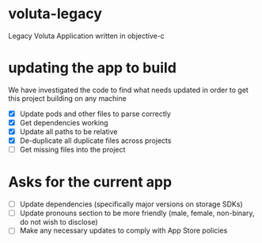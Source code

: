 # voluta-legacy
Legacy Voluta Application written in objective-c

# updating the app to build
We have investigated the code to find what needs updated in order to get this project building on any machine

- [x] Update pods and other files to parse correctly
- [x] Get dependencies working
- [x] Update all paths to be relative
- [x] De-duplicate all duplicate files across projects
- [ ] Get missing files into the project

# Asks for the current app
- [ ] Update dependencies (specifically major versions on storage SDKs)
- [ ] Update pronouns section to be more friendly (male, female, non-binary, do not wish to disclose)
- [ ] Make any necessary updates to comply with App Store policies
